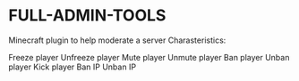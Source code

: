 # FULL-ADMIN-TOOLS
Minecraft plugin to help moderate a server
Charasteristics:


Freeze player
Unfreeze player
Mute player
Unmute player
Ban player
Unban player
Kick player
Ban IP
Unban IP
